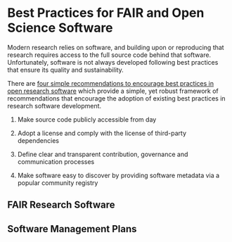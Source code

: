 # Best Practices for FAIR and Open Science Software

Modern research relies on software, and building upon or reproducing that research requires access to the full source code behind that software. Unfortunately, software is not always developed following best practices that ensure its quality and sustainability.

There are [four simple recommendations to encourage best practices in open research software](https://f1000research.com/articles/6-876/v1) which provide a simple, yet robust framework of recommendations that encourage the adoption of existing best practices in research software development.

1. Make source code publicly accessible from day 

2. Adopt a license and comply with the license of third-party dependencies

3. Define clear and transparent contribution, governance and communication processes

4. Make software easy to discover by providing software metadata via a popular community registry



## FAIR Research Software




## Software Management Plans



